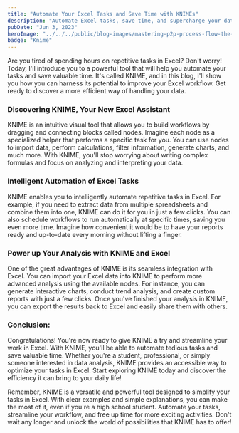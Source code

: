 ```yaml
---
title: "Automate Your Excel Tasks and Save Time with KNIMEs"
description: "Automate Excel tasks, save time, and supercharge your data analysis with KNIME. Discover its seamless integration with Excel, empowering you to streamline workflows and unleash your productivity. Start optimizing your tasks today!"
pubDate: "Jun 3, 2023"
heroImage: "../../../public/blog-images/mastering-p2p-process-flow-the-key-to-uninterrupted-cash-flow-in-companie.png"
badge: "Knime"
---
```


Are you tired of spending hours on repetitive tasks in Excel? Don't worry! Today, I'll introduce you to a powerful tool that will help you automate your tasks and save valuable time. It's called KNIME, and in this blog, I'll show you how you can harness its potential to improve your Excel workflow. Get ready to discover a more efficient way of handling your data.

### Discovering KNIME, Your New Excel Assistant
KNIME is an intuitive visual tool that allows you to build workflows by dragging and connecting blocks called nodes. Imagine each node as a specialized helper that performs a specific task for you. You can use nodes to import data, perform calculations, filter information, generate charts, and much more. With KNIME, you'll stop worrying about writing complex formulas and focus on analyzing and interpreting your data.

### Intelligent Automation of Excel Tasks
KNIME enables you to intelligently automate repetitive tasks in Excel. For example, if you need to extract data from multiple spreadsheets and combine them into one, KNIME can do it for you in just a few clicks. You can also schedule workflows to run automatically at specific times, saving you even more time. Imagine how convenient it would be to have your reports ready and up-to-date every morning without lifting a finger.

### Power up Your Analysis with KNIME and Excel
One of the great advantages of KNIME is its seamless integration with Excel. You can import your Excel data into KNIME to perform more advanced analysis using the available nodes. For instance, you can generate interactive charts, conduct trend analysis, and create custom reports with just a few clicks. Once you've finished your analysis in KNIME, you can export the results back to Excel and easily share them with others.

### Conclusion:
Congratulations! You're now ready to give KNIME a try and streamline your work in Excel. With KNIME, you'll be able to automate tedious tasks and save valuable time. Whether you're a student, professional, or simply someone interested in data analysis, KNIME provides an accessible way to optimize your tasks in Excel. Start exploring KNIME today and discover the efficiency it can bring to your daily life!

Remember, KNIME is a versatile and powerful tool designed to simplify your tasks in Excel. With clear examples and simple explanations, you can make the most of it, even if you're a high school student. Automate your tasks, streamline your workflow, and free up time for more exciting activities. Don't wait any longer and unlock the world of possibilities that KNIME has to offer!